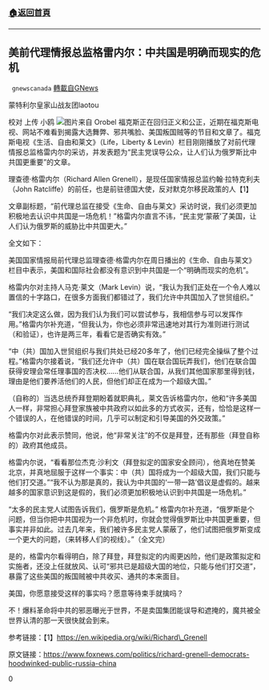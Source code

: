 ###  [:house:返回首頁](https://github.com/ourhimalayas/txt)
---

## 美前代理情报总监格雷内尔：中共国是明确而现实的危机
` gnewscanada` [轉載自GNews](https://gnews.org/zh-hans/670298/)

蒙特利尔皇家山战友团laotou

校对 上传 小鸥
![]()![](https://gnews-media-offload.s3.amazonaws.com/wp-content/uploads/2020/12/20140241/O-1.jpg)图片来自 Orobel
福克斯正在回归正义和公正，近期在福克斯电视、网站不难看到揭露大选舞弊、邪共嘴脸、美国叛国贼等的节目和文章了。福克斯电视《生活、自由和莱文》（Life，Liberty & Levin）栏目刚刚播放了对前代理情报总监格雷内尔的采访，并发表题为“民主党误导公众，让人们认为俄罗斯比中共国更重要”的文章。

理查德·格雷内尔（Richard Allen Grenell），是现任国家情报总监约翰·拉特克利夫（John Ratcliffe）的前任，也是前驻德国大使，反对默克尔移民政策的人【1】

文章副标题，“前代理总监在接受《生命、自由与莱文》采访时说，我们必须更加积极地去认识中共国是一场危机！”格雷内尔直言不讳，“民主党‘蒙蔽’了美国，让人们认为俄罗斯的威胁比中共国更大。”

全文如下：

美国国家情报局前代理总监理查德·格雷内尔在周日播出的《生命、自由与莱文》栏目中表示，美国和国际社会都没有意识到中共国是一个“明确而现实的危机”。

格雷内尔对主持人马克·莱文（Mark Levin）说，“我认为我们正处在一个令人难以置信的十字路口，在很多方面我们都错过了，我们允许中共国加入了世贸组织。”

“我们决定这么做，因为我们认为我们可以尝试参与，我相信参与可以发挥作用。”格雷内尔补充道，“但我认为，你也必须非常迅速地对其行为准则进行测试（和验证），也许是两三年，看看它是否确实有效。”

“中（共）国加入世贸组织与我们共处已经20多年了，他们已经完全操纵了整个过程。”格雷内尔接着说，“我们还允许中（共）国在联合国玩弄我们，他们在联合国获得安理会常任理事国的否决权……他们从联合国，从我们其他国家那里得到钱，理由是他们要养活他们的人民，但他们却正在成为一个超级大国。”

（自称的）当选总统乔拜登期盼着就职典礼，莱文告诉格雷内尔，他和“许多美国人一样，非常担心拜登家族被中共政府以如此多的方式收买，还有，恰恰是这样一个错误的人，在他错误的时间，几乎可以制定和引导美国的外交政策。”

格雷内尔对此表示赞同，他说，他“非常关注”的不仅是拜登，还有那些（拜登自称的）政府其他成员。

格雷内尔说，“看看那位杰克·沙利文（拜登拟定的国家安全顾问），他真地在赞美北京，并真地屈服于这样一个事实：中（共）国将成为一个超级大国，我们只能与他们打交道。”“我不认为那是真的，我认为中共国的‘一带一路’倡议是虚假的。越来越多的国家意识到这是假的，我们必须更加积极地认识到中共国是一场危机。”

“太多的民主党人试图告诉我们，俄罗斯是危机。” 格雷内尔补充道，“俄罗斯是个问题，但当你把中共国视为一个非危机时，你就会觉得俄罗斯比中共国更重要，但事实并非如此。过去几年来，我们被许多民主党人蒙蔽了，他们试图把俄罗斯变成一个更大的问题，（来转移人们的视线）。”（全文完）

是的，格雷内尔看得明白，除了拜登，拜登拟定的内阁更凶险，他们是政策拟定和实施者，还没上任就放风、认可“邪共已是超级大国的地位，只能与他们打交道”，暴露了这些美国的叛国贼被中共收买、通共的本来面目。

美国，你愿意接受这样的事实吗？愿意等待束手就擒吗？

不！爆料革命将中共的邪恶曝光于世界，不是卖国集团能误导和遮掩的，魔共被全世界认清的那一天很快就会到来。

参考链接：【1】https://en.wikipedia.org/wiki/Richard\_Grenell

原文链接：https://www.foxnews.com/politics/richard-grenell-democrats-hoodwinked-public-russia-china

0
